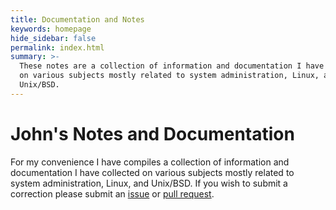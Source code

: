 ```yaml
---
title: Documentation and Notes
keywords: homepage
hide_sidebar: false
permalink: index.html
summary: >-
  These notes are a collection of information and documentation I have collected
  on various subjects mostly related to system administration, Linux, and
  Unix/BSD.
---
```


# John's Notes and Documentation



For my convenience I have compiles a collection of information and documentation I have collected on various subjects mostly related to system administration, Linux, and Unix/BSD. If you wish to submit a correction please submit an [issue](https://github.com/johnramsden/docs/issues/new) or [pull request](https://github.com/johnramsden/docs/compare). 

